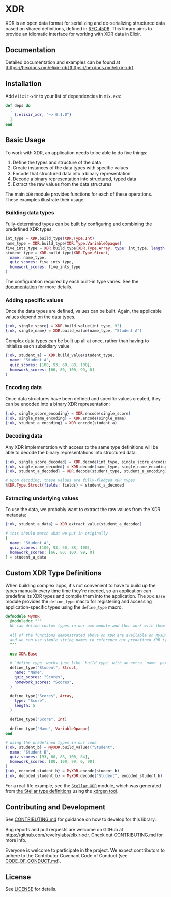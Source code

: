# XDR

XDR is an open data format for serializing and de-serializing structured data based on shared definitions,
defined in [RFC 4506](http://tools.ietf.org/html/rfc4506.html). This library aims to provide an idiomatic
interface for working with XDR data in Elixir.


## Documentation

Detailed documentation and examples can be found at [https://hexdocs.pm/elixir-xdr](https://hexdocs.pm/elixir-xdr).


## Installation

Add `elixir-xdr` to your list of dependencies in `mix.exs`:

```elixir
def deps do
  [
    {:elixir_xdr, "~> 0.1.0"}
  ]
end
```


## Basic Usage

To work with XDR, an application needs to be able to do five things:

1. Define the types and structure of the data
2. Create instances of the data types with specific values
3. Encode that structured data into a binary representation
4. Decode a binary representation into structured, typed data
5. Extract the raw values from the data structures

The main `XDR` module provides functions for each of these operations.
These examples illustrate their usage:


### Building data types

Fully-determined types can be built by configuring and combining the predefined XDR types.

```elixir
int_type = XDR.build_type(XDR.Type.Int)
name_type = XDR.build_type(XDR.Type.VariableOpaque)
five_ints_type = XDR.build_type(XDR.Type.Array, type: int_type, length: 5)
student_type = XDR.build_type(XDR.Type.Struct,
  name: name_type,
  quiz_scores: five_ints_type,
  homework_scores: five_ints_type
)
```

The configuration required by each built-in type varies. See the [documentation](https://hexdocs.pm/elixir-xdr/XDR.html#build_type/2) for more details.


### Adding specific values

Once the data types are defined, values can be built. Again, the applicable values
depend on the data types.

```elixir
{:ok, single_score} = XDR.build_value(int_type, 92)
{:ok, single_name} = XDR.build_value(name_type, "Student A")
```

Complex data types can be built up all at once, rather than having to initialize
each subsidiary value:

```elixir
{:ok, student_a} = XDR.build_value(student_type,
  name: "Student A",
  quiz_scores: [100, 93, 60, 88, 100],
  homework_scores: [66, 80, 100, 99, 0]
)
```


### Encoding data

Once data structures have been defined and specific values created, they can be encoded
into a binary XDR representation:

```elixir
{:ok, single_score_encoding} = XDR.encode(single_score)
{:ok, single_name_encoding} = XDR.encode(single_name)
{:ok, student_a_encoding} = XDR.encode(student_a)
```


### Decoding data

Any XDR implementation with access to the same type definitions will be able to decode the binary
representations into structured data.

```elixir
{:ok, single_score_decoded} = XDR.decode(int_type, single_score_encoding)
{:ok, single_name_decoded} = XDR.decode(name_type, single_name_encoding)
{:ok, student_a_decoded} = XDR.decode(student_type, student_a_encoding)

# Upon decoding, these values are fully-fledged XDR types
%XDR.Type.Struct{fields: fields} = student_a_decoded
```


### Extracting underlying values

To use the data, we probably want to extract the raw values from the XDR metadata:

```elixir
{:ok, student_a_data} = XDR.extract_value(student_a_decoded)

# this should match what we put in originally
[
  name: "Student A",
  quiz_scores: [100, 93, 60, 88, 100],
  homework_scores: [66, 80, 100, 99, 0]
] = student_a_data
```


## Custom XDR Type Definitions

When building complex apps, it's not convenient to have to build up the types
manually every time time they're needed, so an application can predefine
its XDR types and compile them into the application. The `XDR.Base` module
provides the `define_type` macro for registering and accessing application-specific
types using the `define_type` macro.

```elixir
defmodule MyXDR
  @moduledoc """
  We can define custom types in our own module and then work with them through that module.

  All of the functions demonstrated above on XDR are available on MyXDR,
  and we can use simple string names to reference our predefined XDR types.
  """

  use XDR.Base

  # `define_type` works just like `build_type` with an extra `name` parameter at the front
  define_type("Student", Struct,
    name: "Name",
    quiz_scores: "Scores",
    homework_scores: "Scores",
  )

  define_type("Scores", Array,
    type: "Score",
    length: 5
  )

  define_type("Score", Int)

  define_type("Name", VariableOpaque)
end

# using the predefined types in our code
{:ok, student_b} = MyXDR.build_value!("Student",
  name: "Student B",
  quiz_scores: [93, 60, 88, 100, 84],
  homework_scores: [80, 100, 99, 0, 90]
)
{:ok, encoded_student_b} = MyXDR.encode(student_b)
{:ok, decoded_student_b} = MyXDR.decode("Student", encoded_student_b)
```

For a real-life example, see the [`Stellar.XDR`](https://github.com/revelrylabs/elixir-xdr/tree/master/test/support/stellar/Stellar.XDR_generated.ex) module, which was generated from [the Stellar type definitions](https://github.com/stellar/js-stellar-base/tree/master/xdr) using the [xdrgen tool](https://github.com/stellar/xdrgen).


## Contributing and Development

See [CONTRIBUTING.md](https://github.com/revelrylabs/elixir-xdr/blob/master/CONTRIBUTING.md)
for guidance on how to develop for this library.

Bug reports and pull requests are welcome on GitHub at https://github.com/revelrylabs/elixir-xdr. Check out [CONTRIBUTING.md](https://github.com/revelrylabs/elixir-xdr/blob/master/CONTRIBUTING.md) for more info.

Everyone is welcome to participate in the project. We expect contributors to
adhere to the Contributor Covenant Code of Conduct (see [CODE_OF_CONDUCT.md](https://github.com/revelrylabs/elixir-xdr/blob/master/CODE_OF_CONDUCT.md)).

[travis-badge]: https://img.shields.io/travis/revelrylabs/elixir-xdr.svg
[travis-url]: https://travis-ci.org/revelrylabs/elixir-xdr

## License

See [LICENSE](https://github.com/revelrylabs/elixir-xdr/blob/master/LICENSE) for details.
